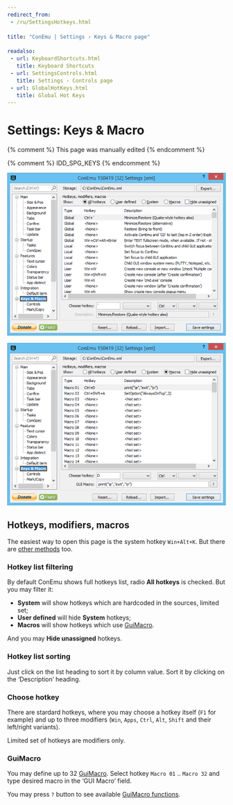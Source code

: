 ```yaml
---
redirect_from:
 - /ru/SettingsHotkeys.html

title: "ConEmu | Settings › Keys & Macro page"

readalso:
 - url: KeyboardShortcuts.html
   title: Keyboard Shortcuts
 - url: SettingsControls.html
   title: Settings › Controls page
 - url: GlobalHotKeys.html
   title: Global Hot Keys
---
```


# Settings: Keys & Macro

{% comment %}
This page was manually edited
{% endcomment %}

{% comment %} IDD_SPG_KEYS {% endcomment %}

![ConEmu Settings: Keys & Macro](/img/Settings-Hotkeys.png)

![ConEmu Settings: Keys & Macro](/img/Settings-Hotkeys2.png)

## Hotkeys, modifiers, macros

The easiest way to open this page is the system hotkey `Win+Alt+K`.
But there are [other methods](Settings.html#Settings_dialog) too.

### Hotkey list filtering

By default ConEmu shows full hotkeys list, radio **All hotkeys** is checked.
But you may filter it:

* **System** will show hotkeys which are hardcoded in the sources, limited set;
* **User defined** will hide **System** hotkeys;
* **Macros** will show hotkeys which use [GuiMacro](GuiMacro.html).

And you may **Hide unassigned** hotkeys.

### Hotkey list sorting

Just click on the list heading to sort it by column value.
Sort it by clicking on the ‘Description’ heading.


### Choose hotkey

There are stardard hotkeys, where you may choose
a hotkey itself (`F1` for example)
and up to three modifiers (`Win`, `Apps`, `Ctrl`, `Alt`, `Shift` and their left/right variants).

Limited set of hotkeys are modifiers only.


### GuiMacro

You may define up to 32 [GuiMacro](GuiMacro.html).
Select hotkey `Macro 01` .. `Macro 32` and type desired macro
in the ‘GUI Macro’ field.

You may press `?` button to see available [GuiMacro functions](GuiMacro.html#List_of_functions).
